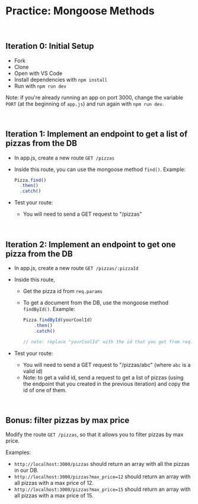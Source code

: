 # Practice: Mongoose Methods

<br>

## Iteration 0: Initial Setup

- Fork
- Clone
- Open with VS Code
- Install dependencies with `npm install`
- Run with `npm run dev`

Note: if you're already running an app on port 3000, change the variable `PORT` (at the beginning of `app.js`) and run again with `npm run dev`.

<br>

## Iteration 1: Implement an endpoint to get a list of pizzas from the DB

- In app.js, create a new route `GET /pizzas`

- Inside this route, you can use the mongoose method `find()`. Example:

  ```js
  Pizza.find()
    .then()
    .catch()
  ```

- Test your route:
    - You will need to send a GET request to "/pizzas"

<br>

## Iteration 2: Implement an endpoint to get one pizza from the DB

- In app.js, create a new route `GET /pizzas/:pizzaId`

- Inside this route,
    - Get the pizza id from `req.params`
    - To get a document from the DB, use the mongoose method `findById()`. Example:

        ```js
        Pizza.findById(yourCoolId)
            .then()
            .catch()

        // note: replace "yourCoolId" with the id that you get from req.params
        ```

- Test your route:
    - You will need to send a GET request to "/pizzas/abc" (where `abc` is a valid id)
    - Note: to get a valid id, send a request to get a list of pizzas (using the endpoint that you created in the previous iteration) and copy the id of one of them.

<br>

## Bonus: filter pizzas by max price

Modify the route `GET /pizzas`, so that it allows you to filter pizzas by max price.

Examples:
- `http://localhost:3000/pizzas` should return an array with all the pizzas in our DB.
- `http://localhost:3000/pizzas?max_price=12` should return an array with all pizzas with a max price of 12.
- `http://localhost:3000/pizzas?max_price=15` should return an array with all pizzas with a max price of 15.

